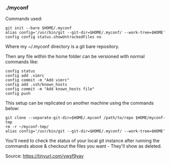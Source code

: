 ### ./myconf

Commands used:

    git init --bare $HOME/.myconf
    alias config='/usr/bin/git --git-dir=$HOME/.myconf/ --work-tree=$HOME'
    config config status.showUntrackedFiles no

Where my ~/.myconf directory is a git bare repository. 

Then any file within the home folder can be versioned with normal commands like:

    config status
    config add .vimrc
    config commit -m "Add vimrc"
    config add .ssh/known_hosts
    config commit -m "Add known_hosts file"
    config push

This setup can be replicated on another machine using the commands below:

    git clone --separate-git-dir=$HOME/.myconf /path/to/repo $HOME/myconf-tmp
    rm -r ~/myconf-tmp/
    alias config='/usr/bin/git --git-dir=$HOME/.myconf/ --work-tree=$HOME'

You'll need to check the status of your local git instance after running
the commands above & checkout the files you want - They'll show as
deleted.

Source: https://tinyurl.com/ywsf9yay
